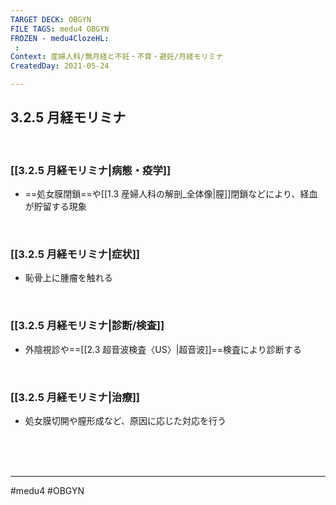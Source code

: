 ```yaml
---
TARGET DECK: OBGYN
FILE TAGS: medu4 OBGYN
FROZEN - medu4ClozeHL:
 : 
Context: 産婦人科/無月経と不妊・不育・避妊/月経モリミナ
CreatedDay: 2021-05-24

---
```


## 3.2.5 月経モリミナ

<br>

### [[3.2.5  月経モリミナ|病態・疫学]]
* ==処女膜閉鎖==や[[1.3 産婦人科の解剖_全体像|膣]]閉鎖などにより、経血が貯留する現象
<!--ID: 1659395689456-->


<br>

### [[3.2.5  月経モリミナ|症状]]
* 恥骨上に腫瘤を触れる

<br>

### [[3.2.5  月経モリミナ|診断/検査]]
* 外陰視診や==[[2.3 超音波検査〈US〉|超音波]]==検査により診断する
<!--ID: 1622001903891-->


<br>

### [[3.2.5  月経モリミナ|治療]]
* 処女膜切開や膣形成など、原因に応じた対応を行う

<br><br><br>

---
#medu4 #OBGYN
